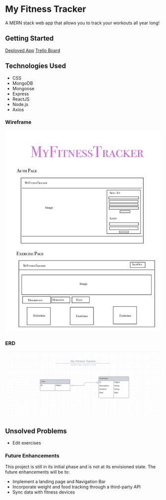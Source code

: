 # My Fitness Tracker

A MERN stack web app that allows you to track your workouts all year long!

## Getting Started

[Deployed App](https://myfitnesslog.herokuapp.com/)
[Trello Board](https://trello.com/b/h14dnWjV/my-fitness-tracker)

## Technologies Used

* CSS
* MongoDB
* Mongoose
* Express
* ReactJS
* Node.js
* Axios


### Wireframe

![](Fitness%20Tracker%20Wireframe.png)

### ERD

![](Screen%20Shot%202023-01-11%20at%205.20.07%20PM.png)

## Unsolved Problems

* Edit exercises

### Future Enhancements

This project is still in its initial phase and is not at its envisioned state. The future enhancements will be to:
* Implement a landing page and Navigation Bar
* Incorporate weight and food tracking through a third-party API
* Sync data with fitness devices


